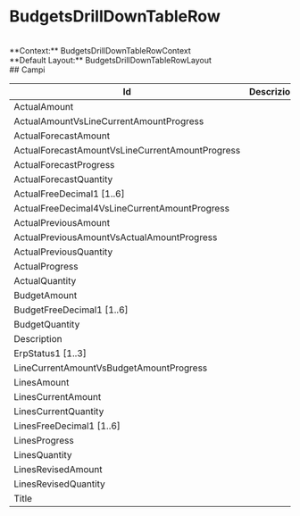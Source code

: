 
# BudgetsDrillDownTableRow

<br/>
**Context:** BudgetsDrillDownTableRowContext
<br/>
**Default Layout:** BudgetsDrillDownTableRowLayout



<br/>
## Campi

| Id | Descrizione | 
| --- | --- | 
| ActualAmount |  | 
| ActualAmountVsLineCurrentAmountProgress |  | 
| ActualForecastAmount |  | 
| ActualForecastAmountVsLineCurrentAmountProgress |  | 
| ActualForecastProgress |  | 
| ActualForecastQuantity |  | 
| ActualFreeDecimal1 [1..6] |  | 
| ActualFreeDecimal4VsLineCurrentAmountProgress |  | 
| ActualPreviousAmount |  | 
| ActualPreviousAmountVsActualAmountProgress |  | 
| ActualPreviousQuantity |  | 
| ActualProgress |  | 
| ActualQuantity |  | 
| BudgetAmount |  | 
| BudgetFreeDecimal1 [1..6] |  | 
| BudgetQuantity |  | 
| Description |  | 
| ErpStatus1 [1..3] |  | 
| LineCurrentAmountVsBudgetAmountProgress |  | 
| LinesAmount |  | 
| LinesCurrentAmount |  | 
| LinesCurrentQuantity |  | 
| LinesFreeDecimal1 [1..6] |  | 
| LinesProgress |  | 
| LinesQuantity |  | 
| LinesRevisedAmount |  | 
| LinesRevisedQuantity |  | 
| Title |  | 

